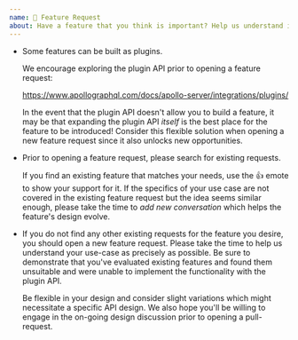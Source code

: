```yaml
---
name: 🚀 Feature Request
about: Have a feature that you think is important? Help us understand it.
---
```


- Some features can be built as plugins.

  We encourage exploring the plugin API prior to opening a feature request:

  https://www.apollographql.com/docs/apollo-server/integrations/plugins/

  In the event that the plugin API doesn't allow you to build a feature, it
  may be that expanding the plugin API *itself* is the best place for the
  feature to be introduced! Consider this flexible solution when opening a
  new feature request since it also unlocks new opportunities.

- Prior to opening a feature request, please search for existing requests.

  If you find an existing feature that matches your needs, use the 👍 emote
  to show your support for it. If the specifics of your use case are not
  covered in the existing feature request but the idea seems similar enough,
  please take the time to *add new conversation* which helps the feature's
  design evolve.

- If you do not find any other existing requests for the feature you desire,
  you should open a new feature request. Please take the time to help us
  understand your use-case as precisely as possible. Be sure to demonstrate
  that you've evaluated existing features and found them unsuitable and were
  unable to implement the functionality with the plugin API.

  Be flexible in your design and consider slight variations which might
  necessitate a specific API design.  We also hope you'll be willing to engage
  in the on-going design discussion prior to opening a pull-request.

